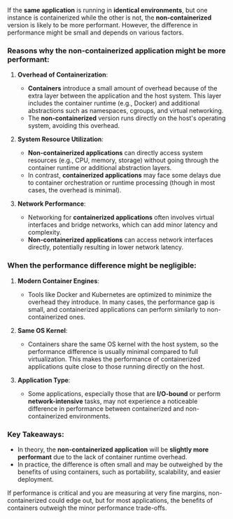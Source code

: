 If the **same application** is running in **identical environments**, but one instance is containerized while the other is not, the **non-containerized** version is likely to be more performant. However, the difference in performance might be small and depends on various factors.

### Reasons why the non-containerized application might be more performant:

1. **Overhead of Containerization**:
   - **Containers** introduce a small amount of overhead because of the extra layer between the application and the host system. This layer includes the container runtime (e.g., Docker) and additional abstractions such as namespaces, cgroups, and virtual networking.
   - The **non-containerized** version runs directly on the host's operating system, avoiding this overhead.

2. **System Resource Utilization**:
   - **Non-containerized applications** can directly access system resources (e.g., CPU, memory, storage) without going through the container runtime or additional abstraction layers.
   - In contrast, **containerized applications** may face some delays due to container orchestration or runtime processing (though in most cases, the overhead is minimal).

3. **Network Performance**:
   - Networking for **containerized applications** often involves virtual interfaces and bridge networks, which can add minor latency and complexity.
   - **Non-containerized applications** can access network interfaces directly, potentially resulting in lower network latency.

### When the performance difference might be negligible:

1. **Modern Container Engines**:
   - Tools like Docker and Kubernetes are optimized to minimize the overhead they introduce. In many cases, the performance gap is small, and containerized applications can perform similarly to non-containerized ones.

2. **Same OS Kernel**:
   - Containers share the same OS kernel with the host system, so the performance difference is usually minimal compared to full virtualization. This makes the performance of containerized applications quite close to those running directly on the host.

3. **Application Type**:
   - Some applications, especially those that are **I/O-bound** or perform **network-intensive** tasks, may not experience a noticeable difference in performance between containerized and non-containerized environments.

### Key Takeaways:
- In theory, the **non-containerized application** will be **slightly more performant** due to the lack of container runtime overhead.
- In practice, the difference is often small and may be outweighed by the benefits of using containers, such as portability, scalability, and easier deployment.
  
If performance is critical and you are measuring at very fine margins, non-containerized could edge out, but for most applications, the benefits of containers outweigh the minor performance trade-offs.